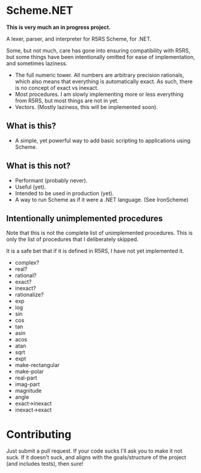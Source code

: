 ﻿# Scheme.NET

**This is very much an in progress project.**

A lexer, parser, and interpreter for R5RS Scheme, for .NET.

Some, but not much, care has gone into ensuring compatibility with R5RS, but some things have been intentionally omitted for ease of implementation, and sometimes laziness.

- The full numeric tower. All numbers are arbitrary precision rationals, which also means that everything is automatically exact. As such, there is no concept of exact vs inexact.
- Most procedures. I am slowly implementing more or less everything from R5RS, but most things are not in yet.
- Vectors. (Mostly laziness, this will be implemented soon).


## What is this?

- A simple, yet powerful way to add basic scripting to applications using Scheme.

## What is this not?

- Performant (probably never). 
- Useful (yet). 
- Intended to be used in production (yet).
- A way to run Scheme as if it were a .NET language. (See IronScheme)

## Intentionally unimplemented procedures

Note that this is not the complete list of unimplemented procedures. This is only the list of procedures that I deliberately skipped.

It is a safe bet that if it is defined in R5RS, I have not yet implemented it.

- complex?
- real?
- rational?
- exact?
- inexact?
- rationalize?
- exp
- log
- sin
- cos
- tan
- asin
- acos
- atan
- sqrt
- expt
- make-rectangular
- make-polar
- real-part
- imag-part
- magnitude
- angle
- exact->inexact
- inexact->exact

# Contributing

Just submit a pull request. If your code sucks I'll ask you to make it not suck. If it doesn't suck, and aligns with the goals/structure of the project (and includes tests), then sure!